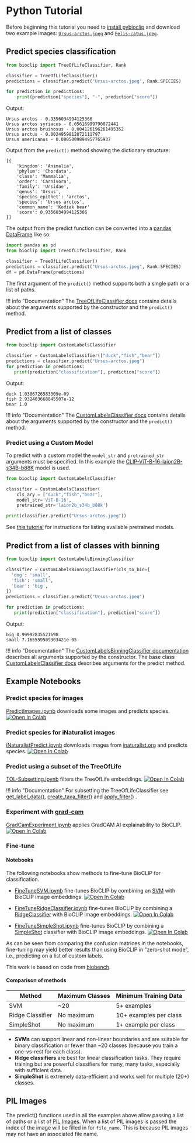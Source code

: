 # Python Tutorial
Before beginning this tutorial you need to [install pybioclip](index.md/#installation) and download two example images: [`Ursus-arctos.jpeg`](https://huggingface.co/spaces/imageomics/bioclip-demo/blob/ef075807a55687b320427196ac1662b9383f988f/examples/Ursus-arctos.jpeg) 
and [`Felis-catus.jpeg`](https://huggingface.co/spaces/imageomics/bioclip-demo/blob/ef075807a55687b320427196ac1662b9383f988f/examples/Felis-catus.jpeg).


## Predict species classification

```python
from bioclip import TreeOfLifeClassifier, Rank

classifier = TreeOfLifeClassifier()
predictions = classifier.predict("Ursus-arctos.jpeg", Rank.SPECIES)

for prediction in predictions:
    print(prediction["species"], "-", prediction["score"])
```

Output:
```
Ursus arctos - 0.9356034994125366
Ursus arctos syriacus - 0.05616999790072441
Ursus arctos bruinosus - 0.004126196261495352
Ursus arctus - 0.0024959812872111797
Ursus americanus - 0.0005009894957765937
```

Output from the `predict()` method showing the dictionary structure:
```
[{
    'kingdom': 'Animalia',
    'phylum': 'Chordata',
    'class': 'Mammalia',
    'order': 'Carnivora',
    'family': 'Ursidae',
    'genus': 'Ursus',
    'species_epithet': 'arctos',
    'species': 'Ursus arctos',
    'common_name': 'Kodiak bear'
    'score': 0.9356034994125366
}]
```

The output from the predict function can be converted into a [pandas DataFrame](https://pandas.pydata.org/docs/reference/api/pandas.DataFrame.html) like so:
```python
import pandas as pd
from bioclip import TreeOfLifeClassifier, Rank

classifier = TreeOfLifeClassifier()
predictions = classifier.predict("Ursus-arctos.jpeg", Rank.SPECIES)
df = pd.DataFrame(predictions)
```

The first argument of the `predict()` method supports both a single path or a list of paths.

!!! info "Documentation"
    The [TreeOfLifeClassifier docs](python-api.md/#bioclip.TreeOfLifeClassifier) contains details about the arguments supported by the constructor and the `predict()` method.

## Predict from a list of classes
```python
from bioclip import CustomLabelsClassifier

classifier = CustomLabelsClassifier(["duck","fish","bear"])
predictions = classifier.predict("Ursus-arctos.jpeg")
for prediction in predictions:
   print(prediction["classification"], prediction["score"])
```
Output:
```
duck 1.0306726583309e-09
fish 2.932403668845507e-12
bear 1.0
```

!!! info "Documentation"
    The [CustomLabelsClassifier docs](python-api.md/#bioclip.CustomLabelsClassifier) contains details about the arguments supported by the constructor and the `predict()` method.

### Predict using a Custom Model
To predict with a custom model the `model_str` and `pretrained_str` arguments must be specified.
In this example the [CLIP-ViT-B-16-laion2B-s34B-b88K](https://huggingface.co/laion/CLIP-ViT-B-16-laion2B-s34B-b88K) model is used.
```python
from bioclip import CustomLabelsClassifier

classifier = CustomLabelsClassifier(
    cls_ary = ["duck","fish","bear"],
    model_str='ViT-B-16',
    pretrained_str='laion2b_s34b_b88k')

print(classifier.predict("Ursus-arctos.jpeg"))
```

See [this tutorial](command-line-tutorial.md/#predict-using-a-custom-model) for instructions for listing available pretrained models.


## Predict from a list of classes with binning
```python
from bioclip import CustomLabelsBinningClassifier

classifier = CustomLabelsBinningClassifier(cls_to_bin={
  'dog': 'small',
  'fish': 'small',
  'bear': 'big',
})
predictions = classifier.predict("Ursus-arctos.jpeg")

for prediction in predictions:
   print(prediction["classification"], prediction["score"])
```
Output:
```
big 0.99992835521698
small 7.165559509303421e-05
```

!!! info "Documentation"
    The [CustomLabelsBinningClassifier documentation](python-api.md/#bioclip.CustomLabelsBinningClassifier) describes all arguments supported by the constructor. The base class [CustomLabelsClassifier docs](python-api.md/#bioclip.CustomLabelsClassifier) describes arguments for the predict method.

## Example Notebooks
### Predict species for images
[PredictImages.ipynb](https://github.com/Imageomics/pybioclip/blob/main/examples/PredictImages.ipynb)  downloads some images and predicts species.
<a target="_blank" href="https://colab.research.google.com/github/Imageomics/pybioclip/blob/main/examples/PredictImages.ipynb"><img src="https://colab.research.google.com/assets/colab-badge.svg" alt="Open In Colab"/></a>

### Predict species for iNaturalist images
[iNaturalistPredict.ipynb](https://github.com/Imageomics/pybioclip/blob/main/examples/iNaturalistPredict.ipynb) downloads images from [inaturalist.org](https://www.inaturalist.org/) and predicts species.
<a target="_blank" href="https://colab.research.google.com/github/Imageomics/pybioclip/blob/main/examples/iNaturalistPredict.ipynb">
  <img src="https://colab.research.google.com/assets/colab-badge.svg" alt="Open In Colab"/></a>

### Predict using a subset of the TreeOfLife
[TOL-Subsetting.ipynb](https://github.com/Imageomics/pybioclip/blob/main/examples/TOL-Subsetting.ipynb) filters the TreeOfLife embeddings.
<a target="_blank" href="https://colab.research.google.com/github/Imageomics/pybioclip/blob/main/examples/TOL-Subsetting.ipynb">
  <img src="https://colab.research.google.com/assets/colab-badge.svg" alt="Open In Colab"/></a>

!!! info "Documentation"
     For subsetting the TreeOfLifeClassifier see [get_label_data()](python-api.md#bioclip.TreeOfLifeClassifier.get_label_data), [create_taxa_filter()](python-api.md#bioclip.TreeOfLifeClassifier.create_taxa_filter) and [apply_filter()](python-api.md#bioclip.TreeOfLifeClassifier.apply_filter) .

### Experiment with [grad-cam](https://github.com/jacobgil/pytorch-grad-cam)
[GradCamExperiment.ipynb](https://github.com/Imageomics/pybioclip/blob/main/examples/GradCamExperiment.ipynb)  applies GradCAM AI explainability to BioCLIP. <a target="_blank" href="https://colab.research.google.com/github/Imageomics/pybioclip/blob/main/examples/GradCamExperiment.ipynb">
  <img src="https://colab.research.google.com/assets/colab-badge.svg" alt="Open In Colab"/></a>

### Fine-tune
#### Notebooks
The following notebooks show methods to fine-tune BioCLIP for classification.

- [FineTuneSVM.ipynb](https://github.com/Imageomics/pybioclip/blob/main/examples/FineTuneSVM.ipynb) fine-tunes  BioCLIP by combining an [SVM](https://scikit-learn.org/stable/modules/generated/sklearn.svm.SVC.html#sklearn.svm.SVC) with BioCLIP image embeddings. <a target="_blank" href="https://colab.research.google.com/github/Imageomics/pybioclip/blob/main/examples/FineTuneSVM.ipynb">
  <img src="https://colab.research.google.com/assets/colab-badge.svg" alt="Open In Colab"/></a>

- [FineTuneRidgeClassifier.ipynb](https://github.com/Imageomics/pybioclip/blob/main/examples/FineTuneRidgeClassifier.ipynb)
fine-tunes BioCLIP by combining a [RidgeClassifier](https://scikit-learn.org/stable/modules/generated/sklearn.linear_model.RidgeClassifier.html) with BioCLIP image embeddings. <a target="_blank" href="https://colab.research.google.com/github/Imageomics/pybioclip/blob/main/examples/FineTuneRidgeClassifier.ipynb">
  <img src="https://colab.research.google.com/assets/colab-badge.svg" alt="Open In Colab"/></a>

- [FineTuneSimpleShot.ipynb](https://github.com/Imageomics/pybioclip/blob/main/examples/FineTuneSimpleShot.ipynb)
fine-tunes BioCLIP by combining a [SimpleShot](https://arxiv.org/abs/1911.04623) classifier with BioCLIP image embeddings. <a target="_blank" href="https://colab.research.google.com/github/Imageomics/pybioclip/blob/main/examples/FineTuneSimpleShot.ipynb">
  <img src="https://colab.research.google.com/assets/colab-badge.svg" alt="Open In Colab"/></a>

As can be seen from comparing the confusion matrices in the notebooks, fine-tuning may yield better results than using BioCLIP in "zero-shot mode", i.e., predicting on a list of custom labels.

This work is based on code from [biobench](https://github.com/samuelstevens/biobench).

#### Comparison of methods

| Method | Maximum Classes | Minimum Training Data |
|---|---|---|
| SVM | ~20 | 5+ examples |
| Ridge Classifier | No maximum | 10+ examples per class |
| SimpleShot | No maximum | 1+ example per class |

- **SVMs** can support linear and non-linear boundaries and are suitable for binary classification or fewer than ~20 classes (because you train a one-vs-rest for each class).
- **Ridge classifiers** are best for linear classification tasks. They require training but are powerful classifiers for many, many tasks, especially with sufficient data.
- **SimpleShot** is extremely data-efficient and works well for multiple (20+) classes.

## PIL Images
The predict() functions used in all the examples above allow passing a list of paths or a list of [PIL Images](https://pillow.readthedocs.io/en/stable/reference/Image.html).
When a list of PIL images is passed the index of the image will be filled in for `file_name`. This is because PIL images may not have an associated file name.
